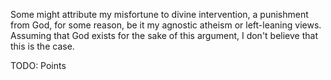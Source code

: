 Some might attribute my misfortune to divine intervention, a punishment from God, for some reason, be it my agnostic atheism or left-leaning views. Assuming that God exists for the sake of this argument, I don't believe that this is the case.

TODO: Points